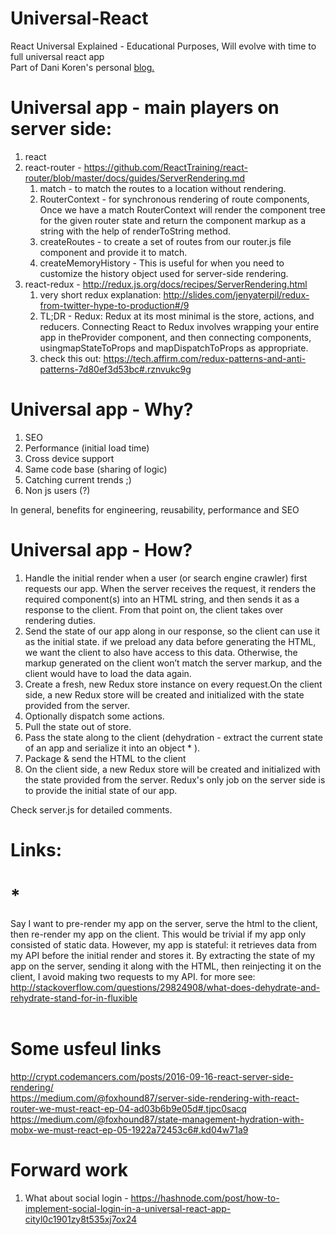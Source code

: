 # Universal-React
React Universal Explained - Educational Purposes,
Will evolve with time to full universal react app<br>
Part of Dani Koren's personal <a href="https://saniko.github.io/danikoren/">blog.</a>

# Universal app - main players on server side:

1. react
2. react-router - https://github.com/ReactTraining/react-router/blob/master/docs/guides/ServerRendering.md
    1. match - to match the routes to a location without rendering.
    2. RouterContext - for synchronous rendering of route components, Once we have a match RouterContext will render the component tree for the given router state and return the component markup as a string with the help of renderToString method.
    3. createRoutes - to create a set of routes from our router.js file component and provide it to match.
    4. createMemoryHistory - This is useful for when you need to customize the history object used for server-side rendering.
3. react-redux - http://redux.js.org/docs/recipes/ServerRendering.html
    1. very short redux explanation: http://slides.com/jenyaterpil/redux-from-twitter-hype-to-production#/9
    2. TL;DR - Redux: Redux at its most minimal is the store, actions, and reducers. Connecting React to Redux involves wrapping your     entire app in theProvider component, and then connecting components, usingmapStateToProps and mapDispatchToProps as appropriate.
    3. check this out: https://tech.affirm.com/redux-patterns-and-anti-patterns-7d80ef3d53bc#.rznvukc9g

# Universal app - Why?

1. SEO
2. Performance (initial load time)
3. Cross device support
4. Same code base (sharing of logic)
5. Catching current trends ;)
6. Non js users (?)

In general, benefits for engineering, reusability, performance and SEO

# Universal app - How?

1. Handle the initial render when a user (or search engine crawler) first requests our app. When the server receives the request, it        renders the required component(s) into an HTML string, and then sends it as a response to the client. From that point on, the client     takes over rendering duties.
2. Send the state of our app along in our response, so the client can use it as the initial state. if we preload any data before            generating the HTML, we want the client to also have access to this data. Otherwise, the markup generated on the client won’t match      the server markup, and the client would have to load the data again.
3. Create a fresh, new Redux store instance on every request.On the client side, a new Redux store will be created and initialized with     the state provided from the server.
4. Optionally dispatch some actions.
5. Pull the state out of store.
6. Pass the state along to the client (dehydration - extract the current state of an app and serialize it into an object * ).
7. Package & send the HTML to the client
8. On the client side, a new Redux store will be created and initialized with the state provided from the server.
    Redux's only job on the server side is to provide the initial state of our app.

Check server.js for detailed comments.

# Links:




# *
Say I want to pre-render my app on the server, serve the html to the client, then re-render my app on the client. This would be trivial if my app only consisted of static data. However, my app is stateful: it retrieves data from my API before the initial render and stores it. By extracting the state of my app on the server, sending it along with the HTML, then reinjecting it on the client, I avoid making two requests to my API.
for more see: http://stackoverflow.com/questions/29824908/what-does-dehydrate-and-rehydrate-stand-for-in-fluxible
<br>
<br>
# Some usfeul links

http://crypt.codemancers.com/posts/2016-09-16-react-server-side-rendering/<br>
https://medium.com/@foxhound87/server-side-rendering-with-react-router-we-must-react-ep-04-ad03b6b9e05d#.tjpc0sacq<br>
https://medium.com/@foxhound87/state-management-hydration-with-mobx-we-must-react-ep-05-1922a72453c6#.kd04w71a9


# Forward work
1. What about social login - https://hashnode.com/post/how-to-implement-social-login-in-a-universal-react-app-cityl0c1901zy8t535xj7ox24




